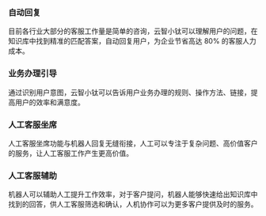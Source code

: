 ### 自动回复
目前各行业大部分的客服工作量是简单的咨询，云智小钛可以理解用户的问题，在知识库中找到精准的匹配答案，自动回复用户，为企业节省高达 80% 的客服人力成本。

### 业务办理引导
通过识别用户意图，云智小钛可以告诉用户业务办理的规则、操作方法、链接，提高用户的效率和满意度。

### 人工客服坐席
人工客服坐席功能与机器人回复无缝衔接，人工可以专注于复杂问题、高价值客户的服务，让人工客服工作产生更高价值。

### 人工客服辅助
机器人可以辅助人工提升工作效率，对于客户提问，机器人能够快速给出知识库中找到的回答，供人工客服筛选和确认，人机协作可以为更多客户提供及时的服务。
